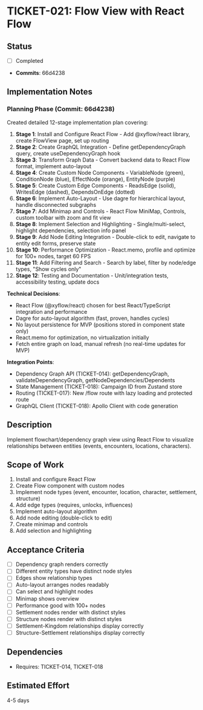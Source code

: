 # TICKET-021: Flow View with React Flow

## Status

- [ ] Completed
- **Commits**: 66d4238

## Implementation Notes

### Planning Phase (Commit: 66d4238)

Created detailed 12-stage implementation plan covering:

1. **Stage 1**: Install and Configure React Flow - Add @xyflow/react library, create FlowView page, set up routing
2. **Stage 2**: Create GraphQL Integration - Define getDependencyGraph query, create useDependencyGraph hook
3. **Stage 3**: Transform Graph Data - Convert backend data to React Flow format, implement auto-layout
4. **Stage 4**: Create Custom Node Components - VariableNode (green), ConditionNode (blue), EffectNode (orange), EntityNode (purple)
5. **Stage 5**: Create Custom Edge Components - ReadsEdge (solid), WritesEdge (dashed), DependsOnEdge (dotted)
6. **Stage 6**: Implement Auto-Layout - Use dagre for hierarchical layout, handle disconnected subgraphs
7. **Stage 7**: Add Minimap and Controls - React Flow MiniMap, Controls, custom toolbar with zoom and fit view
8. **Stage 8**: Implement Selection and Highlighting - Single/multi-select, highlight dependencies, selection info panel
9. **Stage 9**: Add Node Editing Integration - Double-click to edit, navigate to entity edit forms, preserve state
10. **Stage 10**: Performance Optimization - React.memo, profile and optimize for 100+ nodes, target 60 FPS
11. **Stage 11**: Add Filtering and Search - Search by label, filter by node/edge types, "Show cycles only"
12. **Stage 12**: Testing and Documentation - Unit/integration tests, accessibility testing, update docs

**Technical Decisions**:

- React Flow (@xyflow/react) chosen for best React/TypeScript integration and performance
- Dagre for auto-layout algorithm (fast, proven, handles cycles)
- No layout persistence for MVP (positions stored in component state only)
- React.memo for optimization, no virtualization initially
- Fetch entire graph on load, manual refresh (no real-time updates for MVP)

**Integration Points**:

- Dependency Graph API (TICKET-014): getDependencyGraph, validateDependencyGraph, getNodeDependencies/Dependents
- State Management (TICKET-018): Campaign ID from Zustand store
- Routing (TICKET-017): New /flow route with lazy loading and protected route
- GraphQL Client (TICKET-018): Apollo Client with code generation

## Description

Implement flowchart/dependency graph view using React Flow to visualize relationships between entities (events, encounters, locations, characters).

## Scope of Work

1. Install and configure React Flow
2. Create Flow component with custom nodes
3. Implement node types (event, encounter, location, character, settlement, structure)
4. Add edge types (requires, unlocks, influences)
5. Implement auto-layout algorithm
6. Add node editing (double-click to edit)
7. Create minimap and controls
8. Add selection and highlighting

## Acceptance Criteria

- [ ] Dependency graph renders correctly
- [ ] Different entity types have distinct node styles
- [ ] Edges show relationship types
- [ ] Auto-layout arranges nodes readably
- [ ] Can select and highlight nodes
- [ ] Minimap shows overview
- [ ] Performance good with 100+ nodes
- [ ] Settlement nodes render with distinct styles
- [ ] Structure nodes render with distinct styles
- [ ] Settlement-Kingdom relationships display correctly
- [ ] Structure-Settlement relationships display correctly

## Dependencies

- Requires: TICKET-014, TICKET-018

## Estimated Effort

4-5 days
